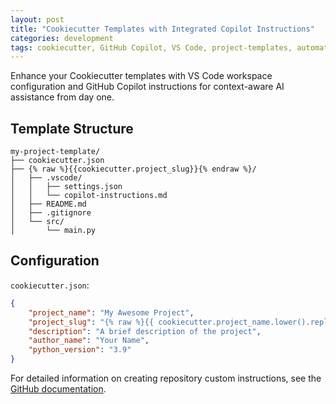 ```yaml
---
layout: post
title: "Cookiecutter Templates with Integrated Copilot Instructions"
categories: development
tags: cookiecutter, GitHub Copilot, VS Code, project-templates, automation
---
```


Enhance your Cookiecutter templates with VS Code workspace configuration and GitHub Copilot instructions for context-aware AI assistance from day one.

## Template Structure

```
my-project-template/
├── cookiecutter.json
├── {% raw %}{{cookiecutter.project_slug}}{% endraw %}/
│   ├── .vscode/
│   │   ├── settings.json
│   │   └── copilot-instructions.md
│   ├── README.md
│   ├── .gitignore
│   └── src/
│       └── main.py
```

## Configuration

`cookiecutter.json`:
```json
{
    "project_name": "My Awesome Project",
    "project_slug": "{% raw %}{{ cookiecutter.project_name.lower().replace(' ', '-') }}{% endraw %}",
    "description": "A brief description of the project",
    "author_name": "Your Name",
    "python_version": "3.9"
}
```

For detailed information on creating repository custom instructions, see the [GitHub documentation](https://docs.github.com/en/copilot/how-tos/configure-custom-instructions/add-repository-instructions#creating-a-repository-custom-instructions-file).